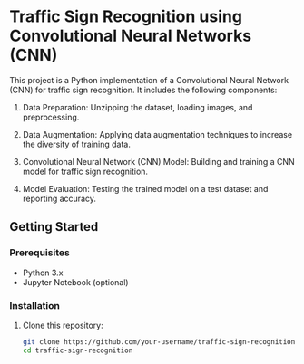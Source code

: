 # Traffic Sign Recognition using Convolutional Neural Networks (CNN)

This project is a Python implementation of a Convolutional Neural Network (CNN) for traffic sign recognition. It includes the following components:

1. Data Preparation: Unzipping the dataset, loading images, and preprocessing.

2. Data Augmentation: Applying data augmentation techniques to increase the diversity of training data.

3. Convolutional Neural Network (CNN) Model: Building and training a CNN model for traffic sign recognition.

4. Model Evaluation: Testing the trained model on a test dataset and reporting accuracy.

## Getting Started

### Prerequisites

- Python 3.x
- Jupyter Notebook (optional)

### Installation

1. Clone this repository:

   ```bash
   git clone https://github.com/your-username/traffic-sign-recognition.git
   cd traffic-sign-recognition
